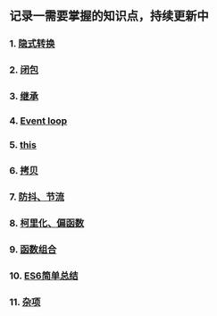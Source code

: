## 记录一需要掌握的知识点，持续更新中


### 1. [隐式转换](https://github.com/chun1hao/MyBlog/issues/2)
### 2. [闭包](https://github.com/chun1hao/MyBlog/issues/3)
### 3. [继承](https://github.com/chun1hao/MyBlog/issues/4)
### 4. [Event loop](https://github.com/chun1hao/MyBlog/issues/5)
### 5. [this](https://github.com/chun1hao/MyBlog/issues/6)
### 6. [拷贝](https://github.com/chun1hao/MyBlog/issues/7)
### 7. [防抖、节流](https://github.com/chun1hao/MyBlog/issues/8)
### 8. [柯里化、偏函数](https://github.com/chun1hao/MyBlog/issues/9)
### 9. [函数组合](https://github.com/chun1hao/MyBlog/issues/10)
### 10. [ES6简单总结](https://github.com/chun1hao/MyBlog/blob/master/ES6/readme.md)
### 11. [杂项](https://github.com/chun1hao/MyBlog/blob/master/base/base.md)

